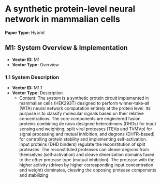 # A synthetic protein-level neural network in mammalian cells

__Paper Type:__ Hybrid

## M1: System Overview & Implementation
*   **Vector ID:** M1
*   **Vector Type:** Overview

### **1.1 System Description**

*   **Vector ID:** M1.1
*   **Vector Type:** Description
    *   Content: The system is a synthetic protein circuit implemented in mammalian cells (HEK293T) designed to perform winner-take-all (WTA) neural network computation entirely at the protein level. Its purpose is to classify molecular signals based on their relative concentrations. The core components are engineered fusion proteins combining de novo designed heterodimers (DHDs) for input sensing and weighting, split viral proteases (TEVp and TVMVp) for signal processing and mutual inhibition, and degrons (DHFR-based) for controlling protein stability and implementing self-activation. Input proteins (DHD binders) regulate the reconstitution of split proteases. The reconstituted proteases can cleave degrons from themselves (self-activation) and cleave dimerization domains fused to the *other* protease type (mutual inhibition). The protease with the higher activity (driven by higher corresponding input concentration and weight) dominates, cleaving the opposing protease components and stabilizing